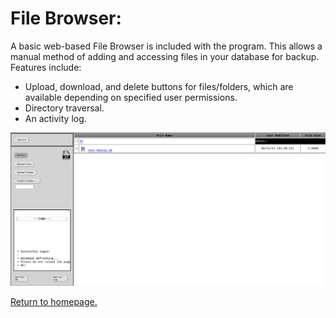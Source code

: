 # File Browser:
A basic web-based File Browser is included with the program. This allows a manual method of adding and accessing files in your database for backup. Features include: 
+ Upload, download, and delete buttons for files/folders, which are available depending on specified user permissions.
+ Directory traversal.
+ An activity log.

![screenshot of the filebrowser.](https://github.com/allenc125789/TurtleNAS/blob/main/docs/images/screenshots/browser-page.png)

[Return to homepage.](https://github.com/allenc125789/TurtleNAS/blob/main/README.md#overview)
